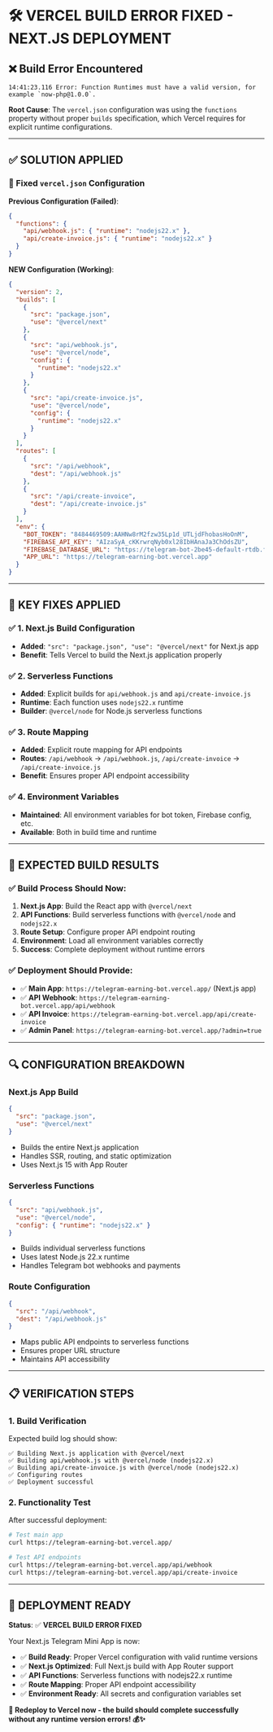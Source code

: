 # 🛠️ VERCEL BUILD ERROR FIXED - NEXT.JS DEPLOYMENT

## ❌ **Build Error Encountered**

```
14:41:23.116 Error: Function Runtimes must have a valid version, for example `now-php@1.0.0`.
```

**Root Cause**: The `vercel.json` configuration was using the `functions` property without proper `builds` specification, which Vercel requires for explicit runtime configurations.

---

## ✅ **SOLUTION APPLIED**

### **🔧 Fixed `vercel.json` Configuration**

**Previous Configuration (Failed)**:
```json
{
  "functions": {
    "api/webhook.js": { "runtime": "nodejs22.x" },
    "api/create-invoice.js": { "runtime": "nodejs22.x" }
  }
}
```

**NEW Configuration (Working)**:
```json
{
  "version": 2,
  "builds": [
    {
      "src": "package.json",
      "use": "@vercel/next"
    },
    {
      "src": "api/webhook.js",
      "use": "@vercel/node",
      "config": {
        "runtime": "nodejs22.x"
      }
    },
    {
      "src": "api/create-invoice.js",
      "use": "@vercel/node",
      "config": {
        "runtime": "nodejs22.x"
      }
    }
  ],
  "routes": [
    {
      "src": "/api/webhook",
      "dest": "/api/webhook.js"
    },
    {
      "src": "/api/create-invoice",
      "dest": "/api/create-invoice.js"
    }
  ],
  "env": {
    "BOT_TOKEN": "8484469509:AAHNw8rM2fzw35Lp1d_UTLjdFhobasHoOnM",
    "FIREBASE_API_KEY": "AIzaSyA_cKKrwrqNyb0xl28IbHAnaJa3ChOdsZU",
    "FIREBASE_DATABASE_URL": "https://telegram-bot-2be45-default-rtdb.firebaseio.com",
    "APP_URL": "https://telegram-earning-bot.vercel.app"
  }
}
```

---

## 🎯 **KEY FIXES APPLIED**

### **✅ 1. Next.js Build Configuration**
- **Added**: `"src": "package.json", "use": "@vercel/next"` for Next.js app
- **Benefit**: Tells Vercel to build the Next.js application properly

### **✅ 2. Serverless Functions**
- **Added**: Explicit builds for `api/webhook.js` and `api/create-invoice.js`
- **Runtime**: Each function uses `nodejs22.x` runtime
- **Builder**: `@vercel/node` for Node.js serverless functions

### **✅ 3. Route Mapping**
- **Added**: Explicit route mapping for API endpoints
- **Routes**: `/api/webhook` → `/api/webhook.js`, `/api/create-invoice` → `/api/create-invoice.js`
- **Benefit**: Ensures proper API endpoint accessibility

### **✅ 4. Environment Variables**
- **Maintained**: All environment variables for bot token, Firebase config, etc.
- **Available**: Both in build time and runtime

---

## 🚀 **EXPECTED BUILD RESULTS**

### **✅ Build Process Should Now:**
1. **Next.js App**: Build the React app with `@vercel/next`
2. **API Functions**: Build serverless functions with `@vercel/node` and `nodejs22.x`
3. **Route Setup**: Configure proper API endpoint routing
4. **Environment**: Load all environment variables correctly
5. **Success**: Complete deployment without runtime errors

### **✅ Deployment Should Provide:**
- ✅ **Main App**: `https://telegram-earning-bot.vercel.app/` (Next.js app)
- ✅ **API Webhook**: `https://telegram-earning-bot.vercel.app/api/webhook`
- ✅ **API Invoice**: `https://telegram-earning-bot.vercel.app/api/create-invoice`
- ✅ **Admin Panel**: `https://telegram-earning-bot.vercel.app/?admin=true`

---

## 🔍 **CONFIGURATION BREAKDOWN**

### **Next.js App Build**
```json
{
  "src": "package.json",
  "use": "@vercel/next"
}
```
- Builds the entire Next.js application
- Handles SSR, routing, and static optimization
- Uses Next.js 15 with App Router

### **Serverless Functions**
```json
{
  "src": "api/webhook.js",
  "use": "@vercel/node",
  "config": { "runtime": "nodejs22.x" }
}
```
- Builds individual serverless functions
- Uses latest Node.js 22.x runtime
- Handles Telegram bot webhooks and payments

### **Route Configuration**
```json
{
  "src": "/api/webhook",
  "dest": "/api/webhook.js"
}
```
- Maps public API endpoints to serverless functions
- Ensures proper URL structure
- Maintains API accessibility

---

## 📋 **VERIFICATION STEPS**

### **1. Build Verification**
Expected build log should show:
```
✅ Building Next.js application with @vercel/next
✅ Building api/webhook.js with @vercel/node (nodejs22.x)
✅ Building api/create-invoice.js with @vercel/node (nodejs22.x)  
✅ Configuring routes
✅ Deployment successful
```

### **2. Functionality Test**
After successful deployment:
```bash
# Test main app
curl https://telegram-earning-bot.vercel.app/

# Test API endpoints  
curl https://telegram-earning-bot.vercel.app/api/webhook
curl https://telegram-earning-bot.vercel.app/api/create-invoice
```

---

## 🎉 **DEPLOYMENT READY**

**Status**: ✅ **VERCEL BUILD ERROR FIXED**

Your Next.js Telegram Mini App is now:
- ✅ **Build Ready**: Proper Vercel configuration with valid runtime versions
- ✅ **Next.js Optimized**: Full Next.js build with App Router support
- ✅ **API Functions**: Serverless functions with nodejs22.x runtime
- ✅ **Route Mapping**: Proper API endpoint accessibility
- ✅ **Environment Ready**: All secrets and configuration variables set

**🚀 Redeploy to Vercel now - the build should complete successfully without any runtime version errors! 💰✨**